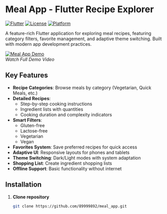 # Meal App - Flutter Recipe Explorer

[![Flutter](https://img.shields.io/badge/Flutter-%2302569B.svg?logo=Flutter&logoColor=white)](https://flutter.dev)
[![License](https://img.shields.io/badge/License-MIT-blue.svg)](https://opensource.org/licenses/MIT)
[![Platform](https://img.shields.io/badge/Platform-Android%20%7C%20iOS-blue)](https://flutter.dev/docs)

A feature-rich Flutter application for exploring meal recipes, featuring category filters, favorite management, and adaptive theme switching. Built with modern app development practices.

[![Meal App Demo](https://img.youtube.com/vi/fqLLsyIJbTc/maxresdefault.jpg)](https://youtu.be/fqLLsyIJbTc)  
*Watch Full Demo Video*

## Key Features

- **Recipe Categories**: Browse meals by category (Vegetarian, Quick Meals, etc.)
- **Detailed Recipes**:
  - Step-by-step cooking instructions
  - Ingredient lists with quantities
  - Cooking duration and complexity indicators
- **Smart Filters**:
  - Gluten-free
  - Lactose-free
  - Vegetarian
  - Vegan
- **Favorites System**: Save preferred recipes for quick access
- **Adaptive UI**: Responsive layouts for phones and tablets
- **Theme Switching**: Dark/Light modes with system adaptation
- **Shopping List**: Create ingredient shopping lists
- **Offline Support**: Basic functionality without internet

## Installation

1. **Clone repository**
   ```bash
   git clone https://github.com/89999892/meal_app.git
